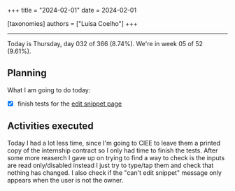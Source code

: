 +++
title = "2024-02-01"
date = 2024-02-01

[taxonomies]
authors = ["Luísa Coelho"]
+++

---

Today is Thursday, day 032 of 366 (8.74%). We're in week 05 of 52 (9.61%).

## Planning

What I am going to do today:

- [x] finish tests for the [edit snippet page](https://github.com/OmnicodeSolutions/luisa_drf_flutter_client/blob/cea58173b6fb599882896675da9f05dd0f3a30af/lib/edit_snippet.dart#L9C1-L9C43)

## Activities executed

Today I had a lot less time, since I'm going to CIEE to leave them a printed copy of the internship contract so I only had time to finish the tests. After some more reaserch I gave up on trying to find a way to check is the inputs are read only/disabled instead I just try to type/tap them and check that nothing has changed. I also check if the "can't edit snippet" message only appears when the user is not the owner.
